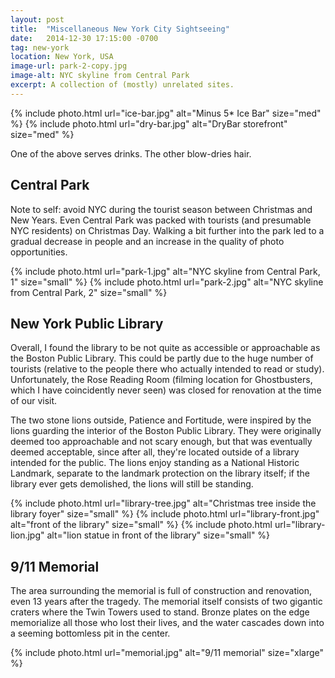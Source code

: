 ```yaml
---
layout: post
title:  "Miscellaneous New York City Sightseeing"
date:   2014-12-30 17:15:00 -0700
tag: new-york
location: New York, USA
image-url: park-2-copy.jpg
image-alt: NYC skyline from Central Park
excerpt: A collection of (mostly) unrelated sites.
---
```

<div class='img-gallery'>
{% include photo.html url="ice-bar.jpg" alt="Minus 5* Ice Bar" size="med" %}
{% include photo.html url="dry-bar.jpg" alt="DryBar storefront" size="med" %}
</div>

One of the above serves drinks. The other blow-dries hair.

## Central Park

Note to self: avoid NYC during the tourist season between Christmas and New Years. Even Central Park was packed with tourists (and presumable NYC residents) on Christmas Day. Walking a bit further into the park led to a gradual decrease in people and an increase in the quality of photo opportunities.

<div class='img-gallery'>
{% include photo.html url="park-1.jpg" alt="NYC skyline from Central Park, 1" size="small" %}
{% include photo.html url="park-2.jpg" alt="NYC skyline from Central Park, 2" size="small" %}
</div>

## New York Public Library

Overall, I found the library to be not quite as accessible or approachable as the Boston Public Library. This could be partly due to the huge number of tourists (relative to the people there who actually intended to read or study). Unfortunately, the Rose Reading Room (filming location for Ghostbusters, which I have coincidently never seen) was closed for renovation at the time of our visit.

The two stone lions outside, Patience and Fortitude, were inspired by the lions guarding the interior of the Boston Public Library. They were originally deemed too approachable and not scary enough, but that was eventually deemed acceptable, since after all, they're located outside of a library intended for the public. The lions enjoy standing as a National Historic Landmark, separate to the landmark protection on the library itself; if the library ever gets demolished, the lions will still be standing.

<div class='img-gallery'>
{% include photo.html url="library-tree.jpg" alt="Christmas tree inside the library foyer" size="small" %}
{% include photo.html url="library-front.jpg" alt="front of the library" size="small" %}
{% include photo.html url="library-lion.jpg" alt="lion statue in front of the library" size="small" %}
</div>

## 9/11 Memorial

The area surrounding the memorial is full of construction and renovation, even 13 years after the tragedy. The memorial itself consists of two gigantic craters where the Twin Towers used to stand. Bronze plates on the edge memorialize all those who lost their lives, and the water cascades down into a seeming bottomless pit in the center.

<div class='img-gallery'>
{% include photo.html url="memorial.jpg" alt="9/11 memorial" size="xlarge" %}
</div>
